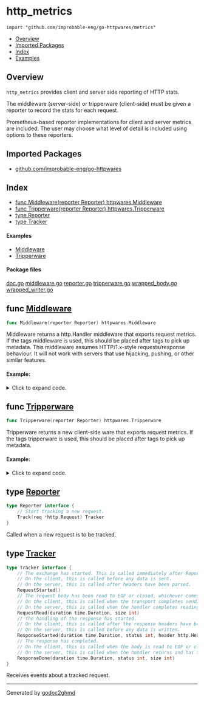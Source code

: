 # http_metrics
`import "github.com/improbable-eng/go-httpwares/metrics"`

* [Overview](#pkg-overview)
* [Imported Packages](#pkg-imports)
* [Index](#pkg-index)
* [Examples](#pkg-examples)

## <a name="pkg-overview">Overview</a>
`http_metrics` provides client and server side reporting of HTTP stats.

The middleware (server-side) or tripperware (client-side) must be given a reporter to record the stats for each request.

Prometheus-based reporter implementations for client and server metrics are included. The user may choose what level of
detail is included using options to these reporters.

## <a name="pkg-imports">Imported Packages</a>

- [github.com/improbable-eng/go-httpwares](./..)

## <a name="pkg-index">Index</a>
* [func Middleware(reporter Reporter) httpwares.Middleware](#Middleware)
* [func Tripperware(reporter Reporter) httpwares.Tripperware](#Tripperware)
* [type Reporter](#Reporter)
* [type Tracker](#Tracker)

#### <a name="pkg-examples">Examples</a>
* [Middleware](#example_Middleware)
* [Tripperware](#example_Tripperware)

#### <a name="pkg-files">Package files</a>
[doc.go](./doc.go) [middleware.go](./middleware.go) [reporter.go](./reporter.go) [tripperware.go](./tripperware.go) [wrapped_body.go](./wrapped_body.go) [wrapped_writer.go](./wrapped_writer.go) 

## <a name="Middleware">func</a> [Middleware](./middleware.go#L17)
``` go
func Middleware(reporter Reporter) httpwares.Middleware
```
Middleware returns a http.Handler middleware that exports request metrics.
If the tags middleware is used, this should be placed after tags to pick up metadata.
This middleware assumes HTTP/1.x-style requests/response behaviour. It will not work with servers that use
hijacking, pushing, or other similar features.

#### Example:

<details>
<summary>Click to expand code.</summary>

```go
r := chi.NewRouter()
r.Use(http_ctxtags.Middleware("default"))
r.Use(http_metrics.Middleware(http_prometheus.ServerMetrics(http_prometheus.WithLatency())))
r.Get("/", func(w http.ResponseWriter, r *http.Request) {
    w.WriteHeader(200)
})
http.ListenAndServe(":8888", r)
```

</details>

## <a name="Tripperware">func</a> [Tripperware](./tripperware.go#L16)
``` go
func Tripperware(reporter Reporter) httpwares.Tripperware
```
Tripperware returns a new client-side ware that exports request metrics.
If the tags tripperware is used, this should be placed after tags to pick up metadata.

#### Example:

<details>
<summary>Click to expand code.</summary>

```go
c := httpwares.WrapClient(
    http.DefaultClient,
    http_ctxtags.Tripperware(),
    http_metrics.Tripperware(http_prometheus.ClientMetrics(http_prometheus.WithName("testclient"))),
)
c.Get("example.org/foo")
```

</details>

## <a name="Reporter">type</a> [Reporter](./reporter.go#L12-L15)
``` go
type Reporter interface {
    // Start tracking a new request.
    Track(req *http.Request) Tracker
}
```
Called when a new request is to be tracked.

## <a name="Tracker">type</a> [Tracker](./reporter.go#L18-L35)
``` go
type Tracker interface {
    // The exchange has started. This is called immediately after Reporter.Track.
    // On the client, this is called before any data is sent.
    // On the server, this is called after headers have been parsed.
    RequestStarted()
    // The request body has been read to EOF or closed, whichever comes first.
    // On the client, this is called when the transport completes sending the request.
    // On the server, this is called when the handler completes reading the request, and may be omitted.
    RequestRead(duration time.Duration, size int)
    // The handling of the response has started.
    // On the client, this is called after the response headers have been parsed.
    // On the server, this is called before any data is written.
    ResponseStarted(duration time.Duration, status int, header http.Header)
    // The response has completed.
    // On the client, this is called when the body is read to EOF or closed, whichever comes first, and may be omitted.
    // On the server, this is called when the handler returns and has therefore completed writing the response.
    ResponseDone(duration time.Duration, status int, size int)
}
```
Receives events about a tracked request.

- - -
Generated by [godoc2ghmd](https://github.com/GandalfUK/godoc2ghmd)